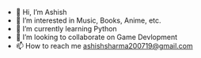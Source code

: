 - 👋 Hi, I’m Ashish
- 👀 I’m interested in Music, Books, Anime, etc.
- 🌱 I’m currently learning Python
- 💞️ I’m looking to collaborate on Game Devlopment
- 📫 How to reach me ashishsharma200719@gmail.com

<!---
AshishSharma2007/AshishSharma2007 is a ✨ special ✨ repository because its `README.md` (this file) appears on your GitHub profile.
You can click the Preview link to take a look at your changes.
--->
